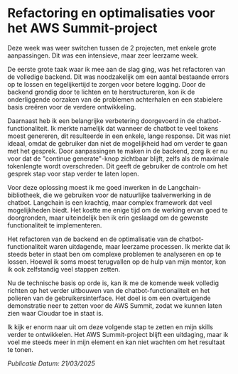 # Refactoring en optimalisaties voor het AWS Summit-project

Deze week was weer switchen tussen de 2 projecten, met enkele grote aanpassingen. Dit was een intensieve, maar zeer leerzame week.

De eerste grote taak waar ik mee aan de slag ging, was het refactoren van de volledige backend. Dit was noodzakelijk om een aantal bestaande errors op te lossen en tegelijkertijd te zorgen voor betere logging. Door de backend grondig door te lichten en te herstructureren, kon ik de onderliggende oorzaken van de problemen achterhalen en een stabielere basis creëren voor de verdere ontwikkeling.

Daarnaast heb ik een belangrijke verbetering doorgevoerd in de chatbot-functionaliteit. Ik merkte namelijk dat wanneer de chatbot te veel tokens moest genereren, dit resulteerde in een enkele, lange response. Dit was niet ideaal, omdat de gebruiker dan niet de mogelijkheid had om verder te gaan met het gesprek. Door aanpassingen te maken in de backend, zorg ik er nu voor dat de "continue generate"-knop zichtbaar blijft, zelfs als de maximale tokenlengte wordt overschreden. Dit geeft de gebruiker de controle om het gesprek stap voor stap verder te laten lopen.

Voor deze oplossing moest ik me goed inwerken in de Langchain-bibliotheek, die we gebruiken voor de natuurlijke taalverwerking in de chatbot. Langchain is een krachtig, maar complex framework dat veel mogelijkheden biedt. Het kostte me enige tijd om de werking ervan goed te doorgronden, maar uiteindelijk ben ik erin geslaagd om de gewenste functionaliteit te implementeren.

Het refactoren van de backend en de optimalisatie van de chatbot-functionaliteit waren uitdagende, maar leerzame processen. Ik merkte dat ik steeds beter in staat ben om complexe problemen te analyseren en op te lossen. Hoewel ik soms moest terugvallen op de hulp van mijn mentor, kon ik ook zelfstandig veel stappen zetten.

Nu de technische basis op orde is, kan ik me de komende week volledig richten op het verder uitbouwen van de chatbot-functionaliteit en het polieren van de gebruikersinterface. Het doel is om een overtuigende demonstratie neer te zetten voor de AWS Summit, zodat we kunnen laten zien waar Cloudar toe in staat is.

Ik kijk er enorm naar uit om deze volgende stap te zetten en mijn skills verder te ontwikkelen. Het AWS Summit-project blijft een uitdaging, maar ik voel me steeds meer in mijn element en kan niet wachten om het resultaat te tonen.

_Publicatie Datum: 21/03/2025_